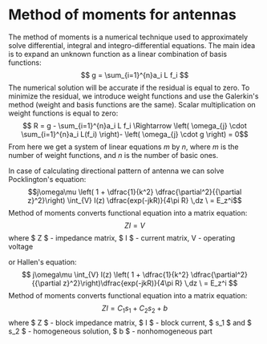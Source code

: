 # Method of moments for antennas
The method of moments is a numerical technique used to approximately solve differential, integral and integro-differential equations. The main idea is to expand an unknown function as a linear combination of basis functions:
$$ g = \sum_{i=1}^{n}a_i L f_i $$
The numerical solution will be accurate if the residual is equal to zero. To minimize the residual, we introduce weight functions and use the Galerkin's method (weight and basis functions are the same). Scalar multiplication on weight functions is equal to zero:
$$ R = g - \sum_{i=1}^{n}a_i L f_i \Rightarrow \left( \omega_{j} \cdot \sum_{i=1}^{n}a_i L(f_i) \right)- \left( \omega_{j} \cdot g \right) = 0$$
From here we get a system of linear equations $m$ by $n$, where $m$ is the number of weight functions, and $n$ is the number of basic ones. 

In case of calculating directional pattern of antenna we can solve Pocklington's equation:
$$j\omega\mu \left( 1 + \dfrac{1}{k^2} \dfrac{\partial^2}{{\partial z}^2}\right) \int_{V} I(z) \dfrac{exp(-jkR)}{4\pi R} \,dz \ = E_z^i$$
Method of moments converts functional equation into a matrix equation:
$$ ZI = V $$
where $ Z $ - impedance matrix, $ I $ - current matrix, V - operating voltage

or Hallen's equation:
$$ j\omega\mu \int_{V} I(z) \left( 1 + \dfrac{1}{k^2} \dfrac{\partial^2}{{\partial z}^2}\right)\dfrac{exp(-jkR)}{4\pi R} \,dz \ = E_z^i $$
Method of moments converts functional equation into a matrix equation:
$$ ZI = C_1s_1+C_2s_2 + b $$
where $ Z $ - block impedance matrix, $ I $ - block current, $ s_1 $ and $ s_2 $ - homogeneous solution, $ b $ - nonhomogeneous part

